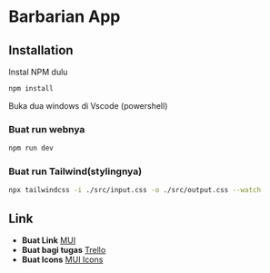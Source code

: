 # Barbarian App


## Installation

Instal NPM dulu

```bash
npm install 
```

Buka dua windows di Vscode (powershell)

### Buat run webnya
```bash
npm run dev
```

### Buat run Tailwind(stylingnya)
```bash
npx tailwindcss -i ./src/input.css -o ./src/output.css --watch
```

## Link

- **Buat Link** [MUI](https://mui.com/material-ui/all-components/)
- **Buat bagi tugas** [Trello](https://trello.com/invite/b/Jsr6MQYp/ATTIa6e9f7618ae6665f4023328d0f6600edBA15C37E/backlog-buat-project-se)
- **Buat Icons** [MUI Icons](https://fonts.google.com/icons?icon.set=Material+Icons)

